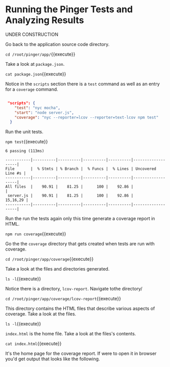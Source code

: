 # Running the Pinger Tests and Analyzing Results

UNDER CONSTRUCTION

Go back to the application source code directory.

`cd /root/pinger/app/`{{execute}}

Take a look at `package.json`.

`cat package.json`{{execute}}

Notice in the `scripts` section there is a `test` command as
well as an entry for a `coverage` command.

```json

 "scripts": {
    "test": "nyc mocha",
    "start": "node server.js",
    "coverage": "nyc --reporter=lcov --reporter=text-lcov npm test"
  }
```

Run the unit tests.

`npm test`{{execute}}

```text
6 passing (113ms)

-----------|----------|----------|----------|----------|-------------------|
File       |  % Stmts | % Branch |  % Funcs |  % Lines | Uncovered Line #s |
-----------|----------|----------|----------|----------|-------------------|
All files  |    90.91 |    81.25 |      100 |    92.86 |                   |
 server.js |    90.91 |    81.25 |      100 |    92.86 |          15,16,29 |
-----------|----------|----------|----------|----------|-------------------|
```

Run the run the tests again only this time generate a coverage report in HTML.

`npm run coverage`{{execute}}

Go the the `coverage` directory that gets created when tests are run with coverage.

`cd /root/pinger/app/coverage`{{execute}}

Take a look at the files and directories generated.

`ls -l`{{execute}}

Notice there is a directory, `lcov-report`. Navigate tothe directory/

`cd /root/pinger/app/coverage/lcov-report`{{execute}}

This directory contains the HTML files that describe various aspects of coverage. Take a look at the
files.

`ls -l`{{execute}}

`index.html` is the home file. Take a look at the files's contents.

`cat index.html`{{execute}}

It's the home page for the coverage report. If were to open it in browser you'd get output
that looks like the following.


